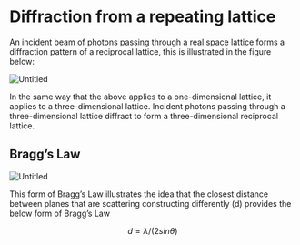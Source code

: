# Diffraction from a repeating lattice

An incident beam of photons passing through a real space lattice forms a diffraction pattern of a reciprocal lattice, this is illustrated in the figure below:

![Untitled](Diffraction%20from%20a%20repeating%20lattice%20e9565eb28bbe44e9be42a3ded75db2bf/Untitled.png)

In the same way that the above applies to a one-dimensional lattice, it applies to a three-dimensional lattice. Incident photons passing through a three-dimensional lattice diffract to form a three-dimensional reciprocal lattice.

## Bragg’s Law

![Untitled](Diffraction%20from%20a%20repeating%20lattice%20e9565eb28bbe44e9be42a3ded75db2bf/Untitled%201.png)

This form of Bragg’s Law illustrates the idea that the closest distance between planes that are scattering constructing differently (d) provides the below form of Bragg’s Law

$$
d = \lambda/(2sin\theta)
$$
